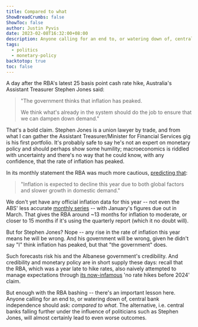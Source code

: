 ```yaml
---
title: Compared to what
ShowBreadCrumbs: false
ShowToc: false
author: Justin Pyvis
date: 2023-02-08T16:32:00+08:00
description: Anyone calling for an end to, or watering down of, central bank independence should ask - compared to what. The alternative, i.e. central banks falling further under the influence of politicians such as Stephen Jones, will almost certainly lead to even worse outcomes.
tags:
  - politics
  - monetary-policy
backtotop: true
toc: false
---
```

A day after the RBA's latest 25 basis point cash rate hike, Australia's Assistant Treasurer Stephen Jones said:

> "The government thinks that inflation has peaked.
> 
> We think what's already in the system should do the job to ensure that we can dampen down demand."

That's a bold claim. Stephen Jones is a union lawyer by trade, and from what I can gather the Assistant Treasurer/Minister for Financial Services gig is his first portfolio. It's probably safe to say he's not an expert on monetary policy and should perhaps show some humility; macroeconomics is riddled with uncertainty and there's no way that he could know, with any confidence, that the rate of inflation has peaked.

In its monthly statement the RBA was much more cautious, [predicting that](https://www.rba.gov.au/media-releases/2023/mr-23-04.html):

> "Inflation is expected to decline this year due to both global factors and slower growth in domestic demand."

We don't yet have any official inflation data for this year -- not even the ABS' less accurate [monthly series](https://www.abs.gov.au/statistics/economy/price-indexes-and-inflation/monthly-consumer-price-index-indicator/latest-release) -- with January's figures due out in March. That gives the RBA around ~13 months for inflation to moderate, or closer to 15 months if it's using the quarterly report (which it no doubt will).

But for Stephen Jones? Nope -- any rise in the rate of inflation this year means he will be wrong. And his government will be wrong, given he didn't say "I" think inflation has peaked, but that "the government" does.

Such forecasts risk his and the Albanese government's credibility. And credibility and monetary policy are in short supply these days: recall that the RBA, which was a year late to hike rates, also naively attempted to manage expectations through [its now-infamous](https://www.rba.gov.au/media-releases/2021/mr-21-22.html) 'no rate hikes before 2024' claim.

But enough with the RBA bashing -- there's an important lesson here. Anyone calling for an end to, or watering down of, central bank independence should ask: *compared to what*. The alternative, i.e. central banks falling further under the influence of politicians such as Stephen Jones, will almost certainly lead to even worse outcomes.